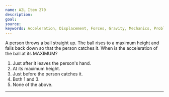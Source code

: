 ```yaml
---
name: A2L Item 270
description: 
goal: 
source: 
keywords: Acceleration, Displacement, Forces, Gravity, Mechanics, Problem Solving, Velocity
---
```


A person throws a ball straight up. The ball rises to a maximum height
and falls back down so that the person catches it. When is the
acceleration of the ball at its MAXIMUM?

1. Just after it leaves the person's hand.
2. At its maximum height.
3. Just before the person catches it.
4. Both 1 and 3.
5. None of the above.

<hr/>


